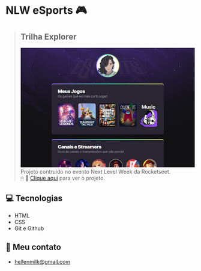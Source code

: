# NLW eSports 🎮

> ## Trilha Explorer
> ![preview](./.github/preview.png)
 Projeto contruido no evento Next Level Week da Rocketseet.  
> 🖱 🔗 [Clique aqui](https://hellencastilhos.github.io/nlw-esports-explorer-09.2022/) para ver o projeto.

## 💻 Tecnologias

- HTML
- CSS
- Git e Github

## 💌 Meu contato

- hellenmilk@gmail.com
